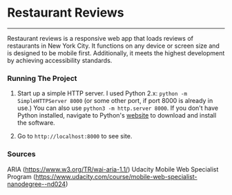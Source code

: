 # Restaurant Reviews
---

Restaurant reviews is a responsive web app that loads reviews of restaurants in New York City. It functions on any device or screen size and is designed to be mobile first. Additionally, it meets the highest development by achieving accessibility standards.

### Running The Project
1. Start up a simple HTTP server. I used Python 2.x:  `python -m SimpleHTTPServer 8000` (or some other port, if port 8000 is already in use.) You can also use `python3 -m http.server 8000`. If you don't have Python installed, navigate to Python's [website](https://www.python.org/) to download and install the software.

2. Go to `http://localhost:8000` to see site.

### Sources
ARIA (https://www.w3.org/TR/wai-aria-1.1/)
Udacity Mobile Web Specialist Program (https://www.udacity.com/course/mobile-web-specialist-nanodegree--nd024)